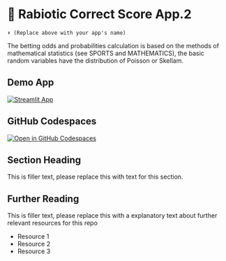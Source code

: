 # 🤖 Rabiotic Correct Score App.2
```
⬆️ (Replace above with your app's name)
```

The betting odds and probabilities calculation is based on the methods of mathematical statistics (see SPORTS and MATHEMATICS), the basic random variables have the distribution of Poisson or Skellam.

## Demo App

[![Streamlit App](https://static.streamlit.io/badges/streamlit_badge_black_white.svg)](https://Correctscorepredictionapp2.streamlit.app/)

## GitHub Codespaces

[![Open in GitHub Codespaces](https://github.com/codespaces/badge.svg)](https://codespaces.new/streamlit/app-starter-kit?quickstart=1)

## Section Heading

This is filler text, please replace this with text for this section.

## Further Reading

This is filler text, please replace this with a explanatory text about further relevant resources for this repo
- Resource 1
- Resource 2
- Resource 3
